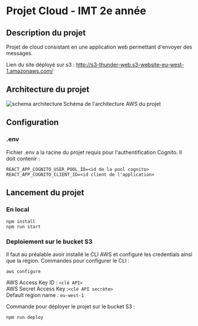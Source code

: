 # Projet Cloud - IMT 2e année

## Description du projet
Projet de cloud consistant en une application web permettant d'envoyer des messages.

Lien du site déployé sur s3 : http://s3-thunder-web.s3-website-eu-west-1.amazonaws.com/

## Architecture du projet

![schema architecture](./resources/schéma-architecture.png)
Schéma de l'architecture AWS du projet

## Configuration

### .env
Fichier .env a la racine du projet requis pour l'authentification Cognito. Il doit contenir :
```
REACT_APP_COGNITO_USER_POOL_ID=<id de la pool cognito>
REACT_APP_COGNITO_CLIENT_ID=<id client de l'application>
```

## Lancement du projet

### En local
```
npm install
npm run start
```

### Deploiement sur le bucket S3

Il faut au préalable avoir installé le CLI AWS et configuré les credentials ainsi que la région.
Commandes pour configurer le CLI :
```
aws configure
```
AWS Access Key ID : `<clé API>`\
AWS Secret Access Key :`<clé API secrète>`\
Default region name : `eu-west-1`

Commande pour déployer le projet sur le bucket S3 :
```
npm run deploy
```

